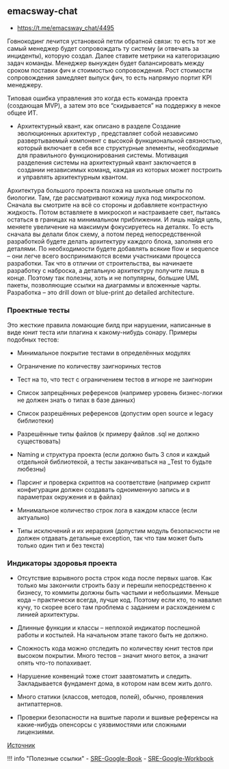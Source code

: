 
## emacsway-chat 
- https://t.me/emacsway_chat/4495


Говнокодинг лечится установкой петли обратной связи: то есть тот же самый менеджер будет сопровождать ту систему (и отвечать за инциденты), которую создал. Далее ставите метрики на категоризацию задач команды. Менеджер вынужден будет балансировать между сроком поставки фич и стоимостью сопровождения. Рост стоимости сопровождения замедляет выпуск фич, то есть напрямую портит KPI менеджеру.

Типовая ошибка управления это когда есть команда проекта (создающая MVP), а затем это все “скидывается” на поддержку в некое общее ИТ.


- Архитектурный квант, как описано в разделе Создание эволюционных архитектур , представляет собой независимо развертываемый компонент с высокой функциональной связностью, который включает в себя все структурные элементы, необходимые для правильного функционирования системы. Мотивация разделения системы на архитектурный квант заключается в создании независимых команд, каждая из которых может построить и управлять архитектурным квантом.


Архитектура большого проекта похожа на школьные опыты по биологии. Там, где рассматривают кожицу лука под микроскопом. Сначала вы смотрите на всё со стороны и добавляете контрастную жидкость. Потом вставляете в микроскоп и настраиваете свет, пытаясь остаться в границах на минимальном приближении. И лишь найдя цель, меняете увеличение на максимум фокусируетесь на деталях. То есть сначала вы делали блок схему, а потом перед непосредственной разработкой будете делать архитектуру каждого блока, заполняя его деталями. По необходимости будете добавлять всякие flow и sequence – они легче всего воспринимаются всеми участниками процесса разработки. Так что в отличии от строительства, вы начинаете разработку с наброска, а детальную архитектуру получите лишь в конце. Поэтому так полезны, хоть и не популярны, большие UML пакеты, позволяющие ссылки на диаграммы и вложенные чарты. Разработка – это drill down от blue-print до detailed architecture.

### Проектные тесты
Это жесткие правила ломающие билд при нарушении, написанные в виде юнит теста или плагина к какому-нибудь сонару. Примеры подобных тестов:

- Минимальное покрытие тестами в определённых модулях

- Ограничение по количеству заигнориных тестов

- Тест на то, что тест с ограничением тестов в игноре не заигнорин

- Список запрещённых референсов (например уровень бизнес-логики не должен знать о типах в базе данных)

- Список разрешённых референсов (допустим open source и legacy библиотеки)

 - Разрешённые типы файлов (к примеру файлов .sql не должно существовать)

- Naming и структура проекта (если должно быть 3 слоя и каждый отдельной библиотекой, а тесты заканчиваться на _Test то будьте любезны)

- Парсинг и проверка скриптов на соответствие (например скрипт конфигурации должен создавать одноименную запись и в параметрах окружения и в файлах)

- Минимальное количество строк лога в каждом классе (если актуально)

- Типы исключений и их иерархия (допустим модуль безопасности не должен отдавать детальные exception, так что там может быть только один тип и без текста)


### Индикаторы здоровья проекта

 - Отсутствие взрывного роста строк кода после первых шагов. Как только мы закончили строить базу и перешли непосредственно к бизнесу, то коммиты должны быть частыми и небольшими. Меньше кода – практически всегда, лучше код. Поэтому если кто, то навалил кучу, то скорее всего там проблема с заданием и расхождением с линией архитектуры.

 - Длинные функции и классы – неплохой индикатор поспешной работы и костылей. На начальном этапе такого быть не должно.

 - Сложность кода можно отследить по количеству юнит тестов при высоком покрытии.  Много тестов – значит много веток, а значит опять что-то попахивает.

- Нарушение конвенций тоже стоит заавтоматить и следить. Закладывается фундамент дома, в котором нам всем жить долго.

- Много статики (классов, методов, полей), обычно, проявления антипаттернов.

- Проверки безопасности на вшитые пароли и вшивые референсы на какие-нибудь опенсорсы с уязвимостями или сложными лицензиями.


[Источник](https://habr.com/ru/post/552868/)


!!! info "Полезные ссылки"
    - [SRE-Google-Book](https://sre.google/sre-book/table-of-contents/)
    - [SRE-Google-Workbook](https://sre.google/workbook/table-of-contents/)